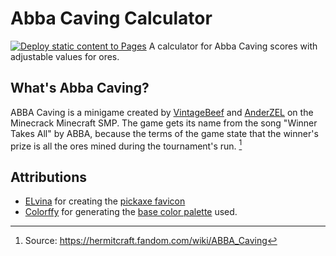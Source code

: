 # Abba Caving Calculator

[![Deploy static content to Pages](https://github.com/ArkhamCookie/abba-caving-calculator/actions/workflows/static.yml/badge.svg)](https://github.com/ArkhamCookie/abba-caving-calculator/actions/workflows/static.yml)
A calculator for Abba Caving scores with adjustable values for ores.

## What's Abba Caving?

ABBA Caving is a minigame created by [VintageBeef](https://www.youtube.com/@VintageBeef) and [AnderZEL](https://www.youtube.com/@ImAnderZEL) on the Minecrack Minecraft SMP.
The game gets its name from the song "Winner Takes All" by ABBA, because the terms of the game state that the winner's prize is all the ores mined during the tournament's run. [^1]

## Attributions

 - [ELvina](https://www.favicon.cc/?action=icon_list&user_id=690571) for creating the [pickaxe favicon](https://www.favicon.cc/?action=icon&file_id=1013207)
- [Colorffy](https://colorffy.com/) for generating the [base color palette](https://colorffy.com/dark-theme-generator?colors=287095-121212) used.

<!-- Footnotes -->
[^1]: Source: https://hermitcraft.fandom.com/wiki/ABBA_Caving
